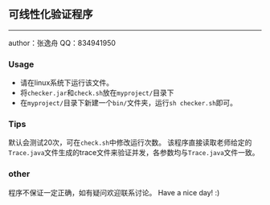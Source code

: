 ## 可线性化验证程序
---
author：张逸舟 QQ：834941950

### Usage
- 请在linux系统下运行该文件。
- 将`checker.jar`和`check.sh`放在`myproject/`目录下
- 在`myproject/`目录下新建一个`bin/`文件夹，运行`sh checker.sh`即可。

### Tips
默认会测试20次，可在`check.sh`中修改运行次数。
该程序直接读取老师给定的`Trace.java`文件生成的trace文件来验证并发，各参数均与`Trace.java`文件一致。

### other
程序不保证一定正确，如有疑问欢迎联系讨论。
Have a nice day! :)